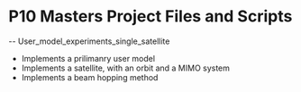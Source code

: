 # P10 Masters Project Files and Scripts

-- User_model_experiments_single_satellite
- Implements a prilimanry user model
- Implements a satellite, with an orbit and a MIMO system
- Implements a beam hopping method

